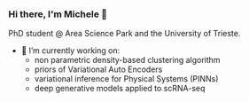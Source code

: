 ### Hi there, I'm Michele 👋

PhD student @ Area Science Park and the University of Trieste.

- 🔭 I’m currently working on:
  - non parametric density-based clustering algorithm 
  - priors of Variational Auto Encoders
  - variational inference for Physical Systems (PINNs)
  - deep generative models applied to scRNA-seq
 
<!--
- 🌱 I’m currently learning ...
- 👯 I’m looking to collaborate on ...
- 🤔 I’m looking for help with ...
- 💬 Ask me about ...
- 📫 How to reach me: ...
- 😄 Pronouns: ...
- ⚡ Fun fact: ...

-->
